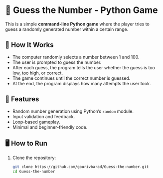 # 🎲 Guess the Number - Python Game

This is a simple **command-line Python game** where the player tries to guess a randomly generated number within a certain range.

## 🚀 How It Works

- The computer randomly selects a number between 1 and 100.
- The user is prompted to guess the number.
- After each guess, the program tells the user whether the guess is too low, too high, or correct.
- The game continues until the correct number is guessed.
- At the end, the program displays how many attempts the user took.

## 🧠 Features

- Random number generation using Python’s `random` module.
- Input validation and feedback.
- Loop-based gameplay.
- Minimal and beginner-friendly code.

## 🖥️ How to Run

1. Clone the repository:
   ```bash
   git clone https://github.com/gourivbarad/Guess-the-number.git
   cd Guess-the-number
